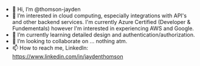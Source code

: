 - 👋 Hi, I’m @thomson-jayden
- 👀 I’m interested in cloud computing, especially integrations with API's and other backend services. I'm currently Azure Certified (Developer & Fundementals) however I'm interested in experiencing AWS and Google.
- 🌱 I’m currently learning detailed design and authentication/authorization.
- 💞️ I’m looking to collaborate on ... nothing atm. 
- 📫 How to reach me, LinkedIn: https://www.linkedin.com/in/jaydenthomson
